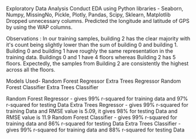 
Exploratory Data Analysis 
Conduct EDA using Python libraries - 
Seaborn, Numpy, MissingNo, Pickle, Plotly, Pandas, Scipy, Sklearn, Matplotlib
Dropped unnecessary columns. 
  Predicted the longitude and latitude of GPS by using the WAP columns. 

Observations :  In our training samples, building 2 has the clear majority with it's count being slightly lower than the sum  of building 0 and building 1. Building 0 and building 1 have roughly the same representation in the training data.
Buildings 0 and 1 have 4 floors whereas Building 2 has 5 floors.
Expectedly, the samples from Building 2 are consistently the highest across all the floors.

Models Used-
Random Forest Regressor
Extra Trees Regressor
Random Forest Classifier
Extra Trees Classifier

Random Forest Regressor - gives 99%  r-squared for training data and 97%  r-squared for testing Data
Extra Trees Regressor - gives 99% r-squared for training Data and RMSE value is 5.09, it gives 98% for testing Data and RMSE value is  11.9
Random Forest Classifier - gives 99%  r-squared for training data and 86%  r-squared for testing Data
Extra Trees Classifier - gives 99%  r-squared for training data and 88% r-squared for testing Data

